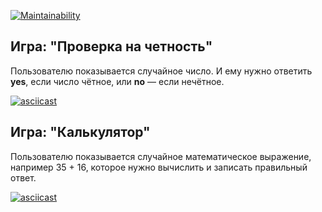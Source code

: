 [![Maintainability](https://api.codeclimate.com/v1/badges/a99a88d28ad37a79dbf6/maintainability)](https://codeclimate.com/github/codeclimate/codeclimate/maintainability)

## Игра: "Проверка на четность"

Пользователю показывается случайное число. И ему нужно ответить **yes**, если число чётное, или **no** — если нечётное.

[![asciicast](https://asciinema.org/a/bsg4GzOsM8lMrFR6xVatKxatr.svg)](https://asciinema.org/a/bsg4GzOsM8lMrFR6xVatKxatr)

## Игра: "Калькулятор"

Пользователю показывается случайное математическое выражение, например 35 + 16, которое нужно вычислить и записать правильный ответ.

[![asciicast](https://asciinema.org/a/kY96icfktKpKFprV2aWLZHQCO.svg)](https://asciinema.org/a/kY96icfktKpKFprV2aWLZHQCO)

